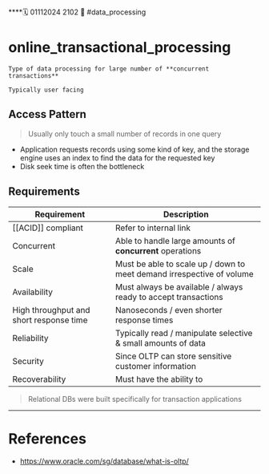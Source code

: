 ****🗓️ 01112024 2102
📎 #data_processing

# online_transactional_processing

```ad-tldr
Type of data processing for large number of **concurrent transactions**

Typically user facing
```

## Access Pattern

> Usually only touch a small number of records in one query

- Application requests records using some kind of key, and the storage engine uses an index to find the data for the requested key
- Disk seek time is often the bottleneck

## Requirements
| Requirement                             | Description                                                           |
| --------------------------------------- | --------------------------------------------------------------------- |
| [[ACID]] compliant                      | Refer to internal link                                                |
| Concurrent                              | Able to handle large amounts of **concurrent** operations             |
| Scale                                   | Must be able to scale up / down to meet demand irrespective of volume |
| Availability                            | Must always be available / always ready to accept transactions        |
| High throughput and short response time | Nanoseconds / even shorter response times                             |
| Reliability                             | Typically read / manipulate selective & small amounts of data         |
| Security                                | Since OLTP can store sensitive customer information                   |
| Recoverability                          | Must have the ability to                                              |

> Relational DBs were built specifically for transaction applications

---

# References
- https://www.oracle.com/sg/database/what-is-oltp/